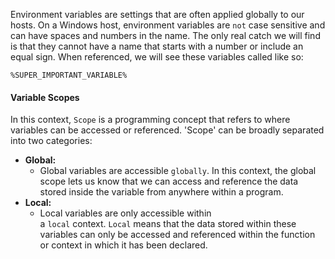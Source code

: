 Environment variables are settings that are often applied globally to our hosts. On a Windows host, environment variables are `not` case sensitive and can have spaces and numbers in the name. The only real catch we will find is that they cannot have a name that starts with a number or include an equal sign. When referenced, we will see these variables called like so:

```cmd-session
%SUPER_IMPORTANT_VARIABLE%
```

#### Variable Scopes

In this context, `Scope` is a programming concept that refers to where variables can be accessed or referenced. 'Scope' can be broadly separated into two categories:

- **Global:**
    - Global variables are accessible `globally`. In this context, the global scope lets us know that we can access and reference the data stored inside the variable from anywhere within a program.
- **Local:**
    - Local variables are only accessible within a `local` context. `Local` means that the data stored within these variables can only be accessed and referenced within the function or context in which it has been declared.